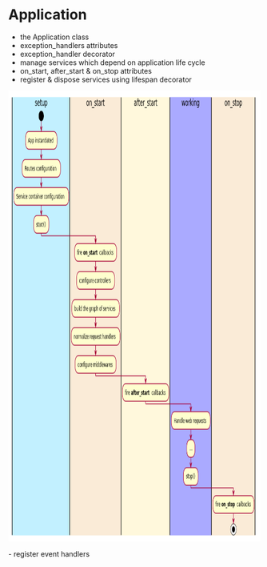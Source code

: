 # Application

- the Application class
- exception_handlers attributes
- exception_handler decorator
- manage services which depend on application life cycle
- on_start, after_start & on_stop attributes
- register & dispose services using lifespan decorator
<p align="center"><img width=900 height=900 src="./app-life-cycle.png"></p>
- register event handlers
